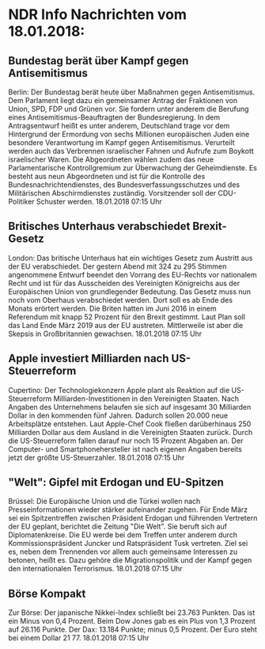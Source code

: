 # NDR Info Nachrichten vom 18.01.2018:


## Bundestag berät über Kampf gegen  Antisemitismus
Berlin: Der Bundestag berät heute über Maßnahmen gegen Antisemitismus. Dem Parlament liegt dazu ein gemeinsamer Antrag der Fraktionen von Union, SPD, FDP und Grünen vor. Sie fordern unter anderem die Berufung eines Antisemitismus-Beauftragten der Bundesregierung. In dem Antragsentwurf heißt es unter anderem, Deutschland trage vor dem Hintergrund der Ermordung von sechs Millionen europäischen Juden eine besondere Verantwortung im Kampf gegen Antisemitismus. Verurteilt werden auch das Verbrennen israelischer Fahnen und Aufrufe zum Boykott israelischer Waren. Die Abgeordneten wählen zudem das neue Parlamentarische Kontrollgremium zur Überwachung der Geheimdienste. Es besteht aus neun Abgeordneten und ist für die Kontrolle des Bundesnachrichtendienstes, des Bundesverfassungsschutzes und des Militärischen Abschirmdienstes zuständig. Vorsitzender soll der CDU-Politiker Schuster werden. 18.01.2018 07:15 Uhr 

## Britisches Unterhaus verabschiedet Brexit-Gesetz
London: Das britische Unterhaus hat ein wichtiges Gesetz zum Austritt aus der EU verabschiedet. Der gestern Abend mit 324 zu 295 Stimmen angenommene Entwurf beendet den Vorrang des EU-Rechts vor nationalem Recht und ist für das Ausscheiden des Vereinigten Königreichs aus der Europäischen Union von grundlegender Bedeutung. Das Gesetz muss nun noch vom Oberhaus verabschiedet werden. Dort soll es ab Ende des Monats erörtert werden. Die Briten hatten im Juni 2016 in einem Referendum mit knapp 52 Prozent für den Brexit gestimmt. Laut Plan soll das Land Ende März 2019 aus der EU austreten. Mittlerweile ist aber die Skepsis in Großbritannien gewachsen. 18.01.2018 07:15 Uhr 

## Apple investiert Milliarden nach US-Steuerreform
Cupertino: Der Technologiekonzern Apple plant als Reaktion auf die US-Steuerreform Milliarden-Investitionen in den Vereinigten Staaten. Nach Angaben des Unternehmens belaufen sie sich auf insgesamt 30 Milliarden Dollar in den kommenden fünf Jahren. Dadurch sollen 20.000 neue Arbeitsplätze entstehen. Laut Apple-Chef Cook fließen darüberhinaus 250 Milliarden Dollar aus dem Ausland in die Vereinigten Staaten zurück. Durch die US-Steuerreform fallen darauf nur noch 15 Prozent Abgaben an. Der Computer- und Smartphonehersteller ist nach eigenen Angaben bereits jetzt der größte US-Steuerzahler. 18.01.2018 07:15 Uhr 

## "Welt": Gipfel mit Erdogan und EU-Spitzen
Brüssel: 	Die Europäische Union und die Türkei wollen nach Presseinformationen wieder stärker aufeinander zugehen. Für Ende März sei ein Spitzentreffen zwischen Präsident Erdogan und führenden Vertretern der EU geplant, berichtet die Zeitung "Die Welt". Sie beruft sich auf Diplomatenkreise. Die EU werde bei dem Treffen unter anderem durch Kommissionspräsident Juncker und Ratspräsident Tusk vertreten. Ziel sei es, neben dem Trennenden vor allem auch gemeinsame Interessen zu betonen, heißt es. Dazu gehöre die Migrationspolitik und der Kampf gegen den internationalen Terrorismus. 18.01.2018 07:15 Uhr 

## Börse Kompakt
Zur Börse: Der japanische Nikkei-Index schließt bei 23.763 Punkten. Das ist ein Minus von 0,4 Prozent. Beim Dow Jones gab es ein Plus von 1,3 Prozent auf 26.116 Punkte. Der Dax:			13.184 Punkte; minus 0,5 Prozent. Der Euro steht bei einem Dollar 21 77. 18.01.2018 07:15 Uhr 
